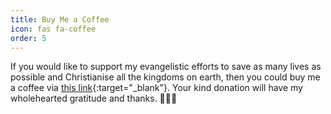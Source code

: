 ```yaml
---
title: Buy Me a Coffee
icon: fas fa-coffee
order: 5
---
```


If you would like to support my evangelistic efforts to save as many lives as possible and Christianise all the kingdoms on earth, then you could buy me a coffee via [this link](https://donate.stripe.com/3cs0403mi5CQ7UA9AA){:target="_blank"}. Your kind donation will have my wholehearted gratitude and thanks. 🙏🫶😘